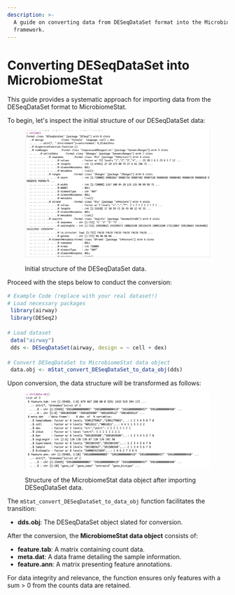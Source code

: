 ```yaml
---
description: >-
  A guide on converting data from DESeqDataSet format into the MicrobiomeStat
  framework.
---
```


# Converting DESeqDataSet into MicrobiomeStat

This guide provides a systematic approach for importing data from the DESeqDataSet format to MicrobiomeStat.

To begin, let's inspect the initial structure of our DESeqDataSet data:

<figure><img src="../../.gitbook/assets/Screenshot 2023-10-10 at 14.56.23.png" alt=""><figcaption><p>Initial structure of the DESeqDataSet data.</p></figcaption></figure>

Proceed with the steps below to conduct the conversion:

```r
# Example Code (replace with your real dataset!)
# Load necessary packages
 library(airway)
 library(DESeq2)

# Load dataset
 data("airway")
 dds <- DESeqDataSet(airway, design = ~ cell + dex)

# Convert DESeqDataSet to MicrobiomeStat data object
 data.obj <- mStat_convert_DESeqDataSet_to_data_obj(dds)
```

Upon conversion, the data structure will be transformed as follows:

<figure><img src="../../.gitbook/assets/Screenshot 2023-10-10 at 14.57.15.png" alt=""><figcaption><p>Structure of the MicrobiomeStat data object after importing DESeqDataSet data.</p></figcaption></figure>

The `mStat_convert_DESeqDataSet_to_data_obj` function facilitates the transition:

* **dds.obj**: The DESeqDataSet object slated for conversion.

After the conversion, the **MicrobiomeStat data object** consists of:

* **feature.tab**: A matrix containing count data.
* **meta.dat**: A data frame detailing the sample information.
* **feature.ann**: A matrix presenting feature annotations.

For data integrity and relevance, the function ensures only features with a sum > 0 from the counts data are retained.
